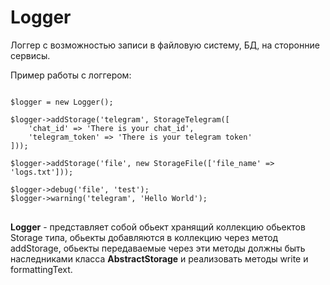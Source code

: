 # Logger
Логгер с возможностью записи в файловую систему, БД, на сторонние сервисы. 

Пример работы с логгером:
<pre>
<code>
$logger = new Logger();

$logger->addStorage('telegram', StorageTelegram([
    'chat_id' => 'There is your chat_id',
    'telegram_token' => 'There is your telegram token'
]));

$logger->addStorage('file', new StorageFile(['file_name' => 'logs.txt']));

$logger->debug('file', 'test');
$logger->warning('telegram', 'Hello World');
</code>
</pre>

<b>Logger</b> - представляет собой обьект хранящий коллекцию обьектов Storage типа, обьекты добавляются в коллекцию 
через метод addStorage, обьекты передаваемые через эти методы должны быть наследниками класса <b>AbstractStorage</b> и реализовать методы
write и formattingText. 
